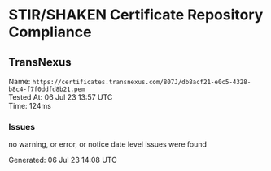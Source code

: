 # STIR/SHAKEN Certificate Repository Compliance

## TransNexus

Name: `https://certificates.transnexus.com/807J/db8acf21-e0c5-4328-b8c4-f7f0ddfd8b21.pem`\
Tested At: 06 Jul 23 13:57 UTC\
Time: 124ms

### Issues

no warning, or error, or notice date level issues were found

Generated: 06 Jul 23 14:08 UTC